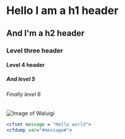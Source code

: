 # Hello I am a h1 header
## And I'm a h2 header
### Level three header
#### Level 4 header
##### And level 5
###### Finally level 6

![Image of Waluigi](https://upload.wikimedia.org/wikipedia/en/4/46/Waluigi.png)

``` cfml
<cfset message = "Hello world">
<cfdump var="#message#">
```

